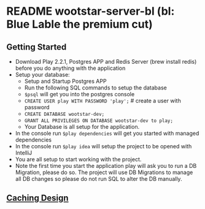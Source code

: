 # README wootstar-server-bl (bl: Blue Lable the premium cut)

## Getting Started	
*	Download Play 2.2.1, Postgres APP and Redis Server (brew install redis) before you do anything with the application
* 	Setup your database:
	*	Setup and Startup Postgres APP
	*	Run the following SQL commands to setup the database
	*	`$psql` will get you into the postgres console
	*	`CREATE USER play WITH PASSWORD 'play';` # create a user with password
	*	`CREATE DATABASE wootstar-dev;`
	*	`GRANT ALL PRIVILEGES ON DATABASE wootstar-dev to play;`
	*	Your Database is all setup for the application.
*	In the console run `$play dependencies` will get you started with managed dependencies
*	In the console run `$play idea` will setup the project to be opened with IntelliJ
*	You are all setup to start working with the project.
*	Note the first time you start the application play will ask you to run a DB Migration, please do so. The project will use DB Migrations to manage all DB changes so please do not run SQL to alter the DB manually.

## [Caching Design](https://github.com/noelcurtis/wootstar-server-bl/blob/master/docs/caching.md)




